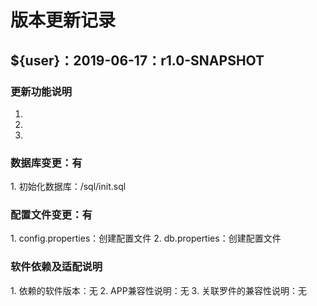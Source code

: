 # 版本更新记录

## ${user}：2019-06-17：r1.0-SNAPSHOT
### 更新功能说明
1. [add]:创建项目
2. [update]:无
3. [fix]:无
### 数据库变更：有
1. 初始化数据库：/sql/init.sql
### 配置文件变更：有
1. config.properties：创建配置文件
2. db.properties：创建配置文件
### 软件依赖及适配说明
1. 依赖的软件版本：无
2. APP兼容性说明：无
3. 关联罗件的兼容性说明：无

